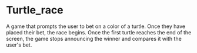 # Turtle_race
A game that prompts the user to bet on a color of a turtle. Once they have placed their bet, the race begins. Once the first turtle reaches the end of the screen, the game stops announcing the winner and compares it with the user's bet.

